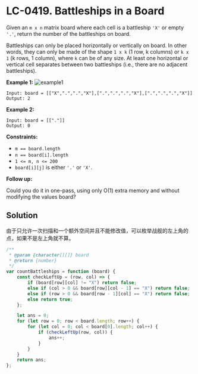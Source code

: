 # LC-0419. Battleships in a Board

Given an `m x n` matrix board where each cell is a battleship `'X'` or empty `'.'`, return the number of the battleships on board.

Battleships can only be placed horizontally or vertically on board. In other words, they can only be made of the shape `1 x k` (1 row, k columns) or `k x 1` (k rows, 1 column), where `k` can be of any size. At least one horizontal or vertical cell separates between two battleships (i.e., there are no adjacent battleships).

**Example 1:**
![example1](https://assets.leetcode.com/uploads/2021/04/10/battelship-grid.jpg)

```
Input: board = [["X",".",".","X"],[".",".",".","X"],[".",".",".","X"]]
Output: 2
```

**Example 2:**

```
Input: board = [["."]]
Output: 0
```

**Constraints:**

-   `m == board.length`
-   `n == board[i].length`
-   `1 <= m, n <= 200`
-   `board[i][j]` is either `'.'` or `'X'`.

**Follow up:**

Could you do it in one-pass, using only O(1) extra memory and without modifying the values board?

## Solution

由于只允许一次扫描和一个额外空间并且不能修改值，可以枚举战舰的左上角的点，如果不是左上角就不算。

```javascript
/**
 * @param {character[][]} board
 * @return {number}
 */
var countBattleships = function (board) {
    const checkLeftUp = (row, col) => {
        if (board[row][col] != "X") return false;
        else if (col > 0 && board[row][col - 1] == "X") return false;
        else if (row > 0 && board[row - 1][col] == "X") return false;
        else return true;
    };

    let ans = 0;
    for (let row = 0; row < board.length; row++) {
        for (let col = 0; col < board[0].length; col++) {
            if (checkLeftUp(row, col)) {
                ans++;
            }
        }
    }
    return ans;
};
```
